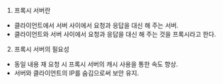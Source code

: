 1. 프록시 서버란  
- 클라이언트에서 서버 사이에서 요청과 응답을 대신 해 주는 서버.  
- 클라이언트와 서버 사이에서 요청과 응답을 대신 해 주는 것을 프록시라고 한다.

2. 프록시 서버의 필요성  
- 동일 내용 재 요청 시 프록시 서버의 캐시 사용을 통한 속도 향상.  
- 서버와 클라이언트의 IP를 숨김으로써 보안 유지.